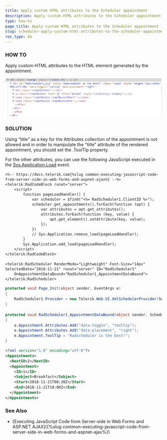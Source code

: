 ```yaml
---
title: Apply custom HTML attributes to the Scheduler appointment
description: Apply custom HTML attributes to the Scheduler appointment. Check it now!
type: how-to
page_title: Apply custom HTML attributes to the Scheduler appointment - Telerik UI for ASP.NET AJAX - KB
slug: scheduler-apply-custom-html-attributes-to-the-scheduler-appointment
res_type: kb
---
```



### HOW TO

Apply custom HTML attributes to the HTML element generated by the appointment.    

![](images/scheduler-apply-custom-attributes.png)

### SOLUTION

Using "title" as a key for the Attributes collection of the appointment is not allowed and in order to manipulate the "title" attribute of the rendered appointment, you should set the .ToolTip property.

For the other attributes, you can use the following JavaScript executed in the [Sys.Application.Load](https://msdn.microsoft.com/en-us/library/bb383829.aspx) event.

````ASP.NET
<%-- https://docs.telerik.com{%slug common-executing-javascript-code-from-server-side-in-web-forms-and-aspnet-ajax%} --%>
<telerik:RadCodeBlock runat="server">
    <script>
        function pageLoadHandler() {
            var scheduler = $find("<%= RadScheduler1.ClientID %>");
            scheduler.get_appointments().forEach(function (apt) {
                var attributes = apt.get_attributes();
                attributes.forEach(function (key, value) {
                    apt.get_element().setAttribute(key, value);
                });
            })
            // Sys.Application.remove_load(pageLoadHandler); 
        }
        Sys.Application.add_load(pageLoadHandler);
    </script>
</telerik:RadCodeBlock>

<telerik:RadScheduler RenderMode="Lightweight" Font-Size="14px" SelectedDate="2018-11-21" runat="server" ID="RadScheduler1"
    OnAppointmentDataBound="RadScheduler1_AppointmentDataBound">
</telerik:RadScheduler>
````

````C#
protected void Page_Init(object sender, EventArgs e)
{     
    RadScheduler1.Provider = new Telerik.Web.UI.XmlSchedulerProvider(Server.MapPath("~/App_Data/Appointments.xml"), true);
}
 
protected void RadScheduler1_AppointmentDataBound(object sender, SchedulerEventArgs e)
{
    e.Appointment.Attributes.Add("data-toggle", "tooltip");
    e.Appointment.Attributes.Add("data-placement", "right");
    e.Appointment.ToolTip = "Radscheduler is the best!";
}
````

````XML
<?xml version="1.0" encoding="utf-8"?>
<Appointments>
  <NextID>2</NextID>
  <Appointment>
    <ID>1</ID>
    <Subject>Breakfast</Subject>
    <Start>2018-11-21T08:30Z</Start>
    <End>2018-11-21T10:00Z</End>
  </Appointment> 
</Appointments>
````

### See Also

* [Executing JavaScript Code from Server-side in Web Forms and ASP.NET AJAX]({%slug common-executing-javascript-code-from-server-side-in-web-forms-and-aspnet-ajax%})
 